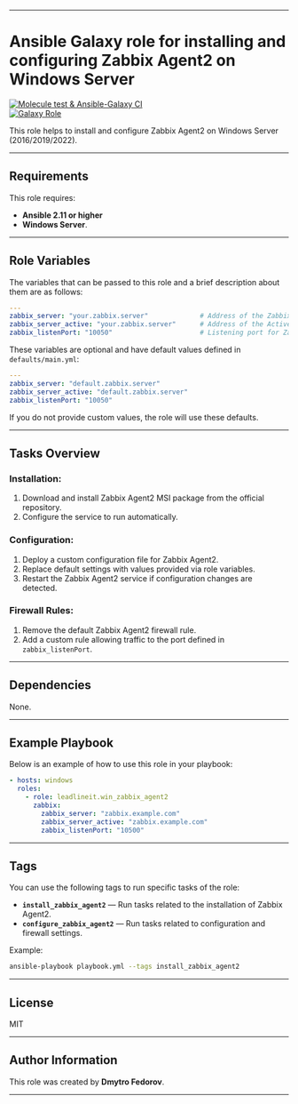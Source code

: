 
---

# Ansible Galaxy role for installing and configuring Zabbix Agent2 on Windows Server

[![Molecule test & Ansible-Galaxy CI](https://github.com/leadlineit/ansible-role_win_zabbix_agent2/actions/workflows/ansible-galaxy-ci.yml/badge.svg)](https://github.com/leadlineit/ansible-role_win_zabbix_agent2/actions/workflows/ansible-galaxy-ci.yml)  
[![Galaxy Role](https://img.shields.io/badge/Ansible--Galaxy-leadlineit.win_zabbix_agent2-blue.svg?logo=ansible&logoColor=white)](https://galaxy.ansible.com/leadlineit/win_zabbix_agent2/)

This role helps to install and configure Zabbix Agent2 on Windows Server (2016/2019/2022).

---

## Requirements

This role requires:
- **Ansible 2.11 or higher**
- **Windows Server**.

---

## Role Variables

The variables that can be passed to this role and a brief description about them are as follows:

```yaml
---
zabbix_server: "your.zabbix.server"             # Address of the Zabbix Server
zabbix_server_active: "your.zabbix.server"      # Address of the Active Zabbix Server
zabbix_listenPort: "10050"                      # Listening port for Zabbix Agent2
```

These variables are optional and have default values defined in `defaults/main.yml`:
```yaml
---
zabbix_server: "default.zabbix.server"
zabbix_server_active: "default.zabbix.server"
zabbix_listenPort: "10050"
```

If you do not provide custom values, the role will use these defaults.

---

## Tasks Overview

### Installation:
1. Download and install Zabbix Agent2 MSI package from the official repository.
2. Configure the service to run automatically.

### Configuration:
1. Deploy a custom configuration file for Zabbix Agent2.
2. Replace default settings with values provided via role variables.
3. Restart the Zabbix Agent2 service if configuration changes are detected.

### Firewall Rules:
1. Remove the default Zabbix Agent2 firewall rule.
2. Add a custom rule allowing traffic to the port defined in `zabbix_listenPort`.

---

## Dependencies

None.

---

## Example Playbook

Below is an example of how to use this role in your playbook:

```yaml
- hosts: windows
  roles:
    - role: leadlineit.win_zabbix_agent2
      zabbix:
        zabbix_server: "zabbix.example.com"
        zabbix_server_active: "zabbix.example.com"
        zabbix_listenPort: "10500"
```

---

## Tags

You can use the following tags to run specific tasks of the role:
- **`install_zabbix_agent2`** — Run tasks related to the installation of Zabbix Agent2.
- **`configure_zabbix_agent2`** — Run tasks related to configuration and firewall settings.

Example:
```bash
ansible-playbook playbook.yml --tags install_zabbix_agent2
```

---

## License

MIT

---

## Author Information

This role was created by **Dmytro Fedorov**.


---
